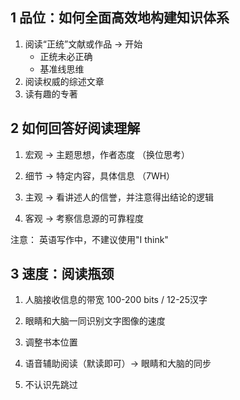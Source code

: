 
## 1 品位：如何全面高效地构建知识体系

1. 阅读“正统”文献或作品 -> 开始
    - 正统未必正确
    - 基准线思维
2. 阅读权威的综述文章
3. 读有趣的专著

## 2 如何回答好阅读理解
1. 宏观 -> 主题思想，作者态度 （换位思考）
2. 细节 -> 特定内容，具体信息 （7WH）

3. 主观 -> 看讲述人的信誉，并注意得出结论的逻辑
4. 客观 -> 考察信息源的可靠程度

注意：
英语写作中，不建议使用"I think"

## 3 速度：阅读瓶颈

1. 人脑接收信息的带宽 100-200 bits / 12-25汉字
2. 眼睛和大脑一同识别文字图像的速度

3. 调整书本位置
4. 语音辅助阅读（默读即可）-> 眼睛和大脑的同步
5. 不认识先跳过


